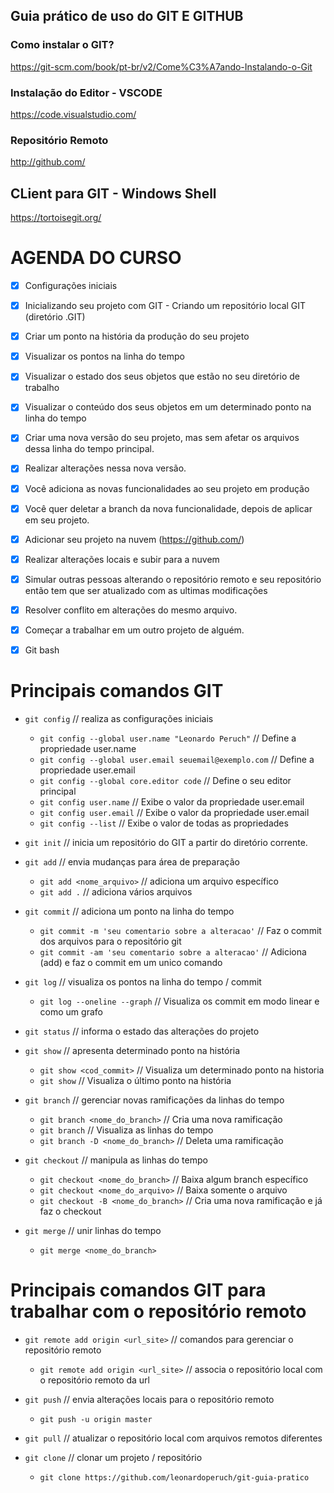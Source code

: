## Guia prático de uso do GIT E GITHUB


### Como instalar o GIT?
https://git-scm.com/book/pt-br/v2/Come%C3%A7ando-Instalando-o-Git

### Instalação do Editor - VSCODE
https://code.visualstudio.com/

### Repositório Remoto
http://github.com/

## CLient para GIT - Windows Shell
https://tortoisegit.org/


# AGENDA DO CURSO

- [X] Configurações iniciais

- [X] Inicializando seu projeto com GIT - Criando um repositório local GIT (diretório .GIT)

- [X] Criar um ponto na história da produção do seu projeto
- [x] Visualizar os pontos na linha do tempo

- [X] Visualizar o estado dos seus objetos que estão no seu diretório de trabalho
- [X] Visualizar o conteúdo dos seus objetos em um determinado ponto na linha do tempo

- [X] Criar uma nova versão do seu projeto, mas sem afetar os arquivos dessa linha do tempo principal.
- [X] Realizar alterações nessa nova versão.

- [X] Você adiciona as novas funcionalidades ao seu projeto em produção
- [X] Você quer deletar a branch da nova funcionalidade, depois de aplicar em seu projeto.

- [X] Adicionar seu projeto na nuvem (https://github.com/)
- [X] Realizar alterações locais e subir para a nuvem
- [X] Simular outras pessoas alterando o repositório remoto e seu repositório então tem que ser atualizado com as ultimas modificações
- [X] Resolver conflito em alterações do mesmo arquivo.

- [X] Começar a trabalhar em um outro projeto de alguém.

- [X] Git bash


# Principais comandos GIT

* `git config` // realiza as configurações iniciais
    * `git config --global user.name "Leonardo Peruch"` // Define a propriedade user.name
    * `git config --global user.email seuemail@exemplo.com` // Define a propriedade user.email
    * `git config --global core.editor code` // Define o seu editor principal
    * `git config user.name` // Exibe o valor da propriedade user.email
    * `git config user.email` // Exibe o valor da propriedade user.email
    * `git config --list` // Exibe o valor de todas as propriedades

* `git init` // inicia um repositório do GIT a partir do diretório corrente. 

* `git add` // envia mudanças para área de preparação
    * `git add <nome_arquivo>` // adiciona um arquivo específico
    * `git add .` // adiciona vários arquivos

* `git commit` // adiciona um ponto na linha do tempo
    * `git commit -m 'seu comentario sobre a alteracao'` // Faz o commit dos arquivos para o repositório git
    * `git commit -am 'seu comentario sobre a alteracao'` // Adiciona (add) e faz o commit em um unico comando

* `git log` // visualiza os pontos na linha do tempo / commit
    * `git log --oneline --graph` // Visualiza os commit em modo linear e como um grafo

* `git status` // informa o estado das alterações do projeto

* `git show` // apresenta determinado ponto na história
    * `git show <cod_commit>` // Visualiza um determinado ponto na historia
    * `git show` // Visualiza o último ponto na história

* `git branch` // gerenciar novas ramificações da linhas do tempo
    * `git branch <nome_do_branch>` // Cria uma nova ramificação
    * `git branch` // Visualiza as linhas do tempo
    * `git branch -D <nome_do_branch>` // Deleta uma ramificação

* `git checkout` // manipula as linhas do tempo
    * `git checkout <nome_do_branch>` // Baixa algum branch específico
    * `git checkout <nome_do_arquivo>` // Baixa somente o arquivo
    * `git checkout -B <nome_do_branch>` // Cria uma nova ramificação e já faz o checkout

* `git merge` // unir linhas do tempo
    * `git merge <nome_do_branch>`

# Principais comandos GIT para trabalhar com o repositório remoto

* `git remote add origin <url_site>` // comandos para gerenciar o repositório remoto
    * `git remote add origin <url_site>` // associa o repositório local com o repositório remoto da url

* `git push` // envia alterações locais para o repositório remoto
    * `git push -u origin master` 

* `git pull` //  atualizar o repositório local com arquivos remotos diferentes

* `git clone` // clonar um projeto / repositório
    * `git clone https://github.com/leonardoperuch/git-guia-pratico`

